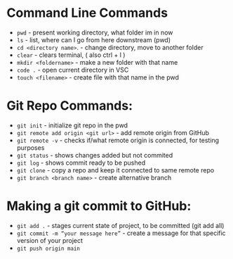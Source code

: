 # Command Line Commands
- `pwd` - present working directory, what folder im in now
- `ls` - list, where can I go from here downstream (pwd)
- `cd <directory name>`. - change directory, move to another folder
- `clear` - clears terminal, ( also ctrl + l )
- `mkdir <foldername>` - make a new folder with that name
- `code .` - open current directory in VSC
- `touch <filename>` - create file with that name in the pwd

# Git Repo Commands:
- `git init` - initialize git repo in the pwd
- `git remote add origin <git url>` - add remote origin from GitHub
- `git remote -v`  -  checks if/what remote origin is connected, for testing purposes 
- `git status` - shows changes added but not commited
- `git log` - shows commit ready to be pushed
- `git clone` -  copy a repo and keep it connected to same remote repo
- `git branch <branch name>` - create alternative branch

# Making a git commit to GitHub:
- `git add .`      - stages current state of project, to be committed (git add all)
- `git commit -m “your message here”` - create a message for that specific version of your project
- `git push origin main`